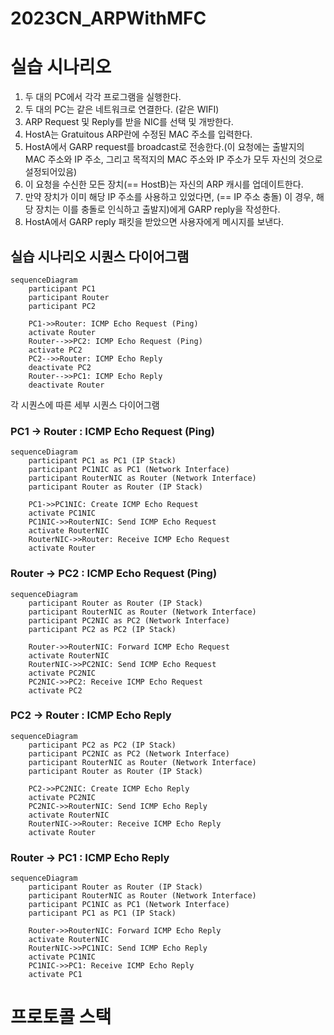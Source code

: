 # 2023CN_ARPWithMFC

# 실습 시나리오
1. 두 대의 PC에서 각각 프로그램을 실행한다.
2. 두 대의 PC는 같은 네트워크로 연결한다. (같은 WIFI)
3. ARP Request 및 Reply를 받을 NIC를 선택 및 개방한다.
4. HostA는 Gratuitous ARP란에 수정된 MAC 주소를 입력한다.
5. HostA에서 GARP request를 broadcast로 전송한다.(이 요청에는 출발지의 MAC 주소와 IP 주소, 그리고 목적지의 MAC 주소와 IP 주소가 모두 자신의 것으로 설정되어있음)
6. 이 요청을 수신한 모든 장치(== HostB)는 자신의 ARP 캐시를 업데이트한다.
7. 만약 장치가 이미 해당 IP 주소를 사용하고 있었다면, (== IP 주소 충돌) 이 경우, 해당 장치는 이를 충돌로 인식하고 출발지)에게 GARP reply을 작성한다.
8. HostA에서 GARP reply 패킷을 받았으면 사용자에게 메시지를 보낸다.

## 실습 시나리오 시퀀스 다이어그램
```mermaid
sequenceDiagram
    participant PC1
    participant Router
    participant PC2

    PC1->>Router: ICMP Echo Request (Ping)
    activate Router
    Router-->>PC2: ICMP Echo Request (Ping)
    activate PC2
    PC2-->>Router: ICMP Echo Reply
    deactivate PC2
    Router-->>PC1: ICMP Echo Reply
    deactivate Router
```

각 시퀀스에 따른 세부 시퀀스 다이어그램

### PC1 -> Router : ICMP Echo Request (Ping)
```mermaid
sequenceDiagram
    participant PC1 as PC1 (IP Stack)
    participant PC1NIC as PC1 (Network Interface)
    participant RouterNIC as Router (Network Interface)
    participant Router as Router (IP Stack)

    PC1->>PC1NIC: Create ICMP Echo Request
    activate PC1NIC
    PC1NIC->>RouterNIC: Send ICMP Echo Request
    activate RouterNIC
    RouterNIC->>Router: Receive ICMP Echo Request
    activate Router
```

### Router -> PC2 : ICMP Echo Request (Ping)
```mermaid
sequenceDiagram
    participant Router as Router (IP Stack)
    participant RouterNIC as Router (Network Interface)
    participant PC2NIC as PC2 (Network Interface)
    participant PC2 as PC2 (IP Stack)

    Router->>RouterNIC: Forward ICMP Echo Request
    activate RouterNIC
    RouterNIC->>PC2NIC: Send ICMP Echo Request
    activate PC2NIC
    PC2NIC->>PC2: Receive ICMP Echo Request
    activate PC2
```

### PC2 -> Router : ICMP Echo Reply
```mermaid
sequenceDiagram
    participant PC2 as PC2 (IP Stack)
    participant PC2NIC as PC2 (Network Interface)
    participant RouterNIC as Router (Network Interface)
    participant Router as Router (IP Stack)

    PC2->>PC2NIC: Create ICMP Echo Reply
    activate PC2NIC
    PC2NIC->>RouterNIC: Send ICMP Echo Reply
    activate RouterNIC
    RouterNIC->>Router: Receive ICMP Echo Reply
    activate Router
```

### Router -> PC1 : ICMP Echo Reply
```mermaid
sequenceDiagram
    participant Router as Router (IP Stack)
    participant RouterNIC as Router (Network Interface)
    participant PC1NIC as PC1 (Network Interface)
    participant PC1 as PC1 (IP Stack)

    Router->>RouterNIC: Forward ICMP Echo Reply
    activate RouterNIC
    RouterNIC->>PC1NIC: Send ICMP Echo Reply
    activate PC1NIC
    PC1NIC->>PC1: Receive ICMP Echo Reply
    activate PC1
```


# 프로토콜 스택




  

